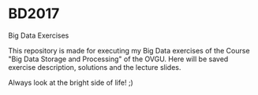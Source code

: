 # BD2017
Big Data Exercises

This repository is made for executing my Big Data exercises of the Course "Big Data Storage and Processing" of the OVGU. Here will be saved exercise description, solutions and the lecture slides.

Always look at the bright side of life! ;)

